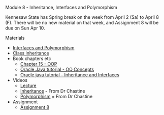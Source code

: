 Module 8 - Inheritance, Interfaces and Polymorphism

Kennesaw State has Spring break on the week from April 2 (Sa)  to April 8 (F). There will be no new material on that week, and Assignment 8 will be due on Sun Apr 10.
 
Materials
+ [Interfaces and Polymorphism](../content/InterfacesAndPolymorphism.md)
+ [Class inheritance](../content/ClassInheritance.md)
+ Book chapters etc
    + [Chapter 15 - OOP](http://greenteapress.com/thinkjava5/html/thinkjava017.html)
    + [Oracle Java tutorial - OO Concepts](http://docs.oracle.com/javase/tutorial/java/concepts/index.html)
    + [Oracle java tutorial - Inheritance and Interfaces](http://docs.oracle.com/javase/tutorial/java/IandI/index.html)
+ Videos
    + [Lecture](https://youtu.be/eqZGT2ADm7U)
    + [Inheritance](https://www.youtube.com/watch?v=LA1InXN0hgQ&list=UUSH2TieRlco7uQOGU8Vppnw) - From Dr Chastine
    + [Polymorphism](https://www.youtube.com/watch?v=v_ZBH1RsJqU&list=UUSH2TieRlco7uQOGU8Vppnw) = From Dr Chastine
+ Assignment
    + [Assignment 8](Assignments/A8.md)
